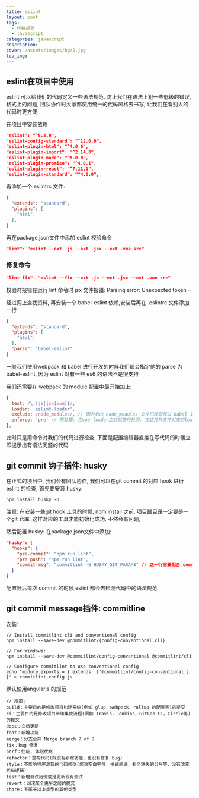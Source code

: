 ```yaml
---
title: eslint
layout: post
tags: 
  - 代码规范
  - javascript
categories: javascript
description: 
cover: /assets/images/bg/2.jpg
top_img: 
---
```


## eslint在项目中使用

eslint 可以给我们的代码定义一些语法规范, 防止我们在语法上犯一些低级的错误, 格式上的问题, 团队协作时大家都使用统一的代码风格去书写, 让我们在看别人的代码时更方便.

在项目中安装依赖

```json
"eslint": "^5.8.0",
"eslint-config-standard": "^12.0.0",
"eslint-plugin-html": "^4.0.6",
"eslint-plugin-import": "^2.14.0",
"eslint-plugin-node": "^8.0.0",
"eslint-plugin-promise": "^4.0.1",
"eslint-plugin-react": "^7.11.1",
"eslint-plugin-standard": "^4.0.0",
```

再添加一个.eslintrc 文件:

```json
{
  "extends": "standard",
  "plugins": [
    "html",
  ],
}
```
再在package.json文件中添加 eslint 校验命令

```json
"lint": "eslint --ext .js --ext .jsx --ext .vue src"
```

### 修复命令

```json
"lint-fix": "eslint --fix --ext .js --ext .jsx --ext .vue src"
```

校验时报错在运行 lint 命令时 jsx 文件报错: Parsing error: Unexpected token =

经过网上查找资料, 再安装一个 babel-eslint 依赖,安装后再在 .eslintrc 文件添加一行

```json
{
  "extends": "standard",
  "plugins": [
    "html",
  ],
  "parse": "babel-eslint"
}
```

一般我们使用webpack 和 babel 进行开发的时候我们都会指定他的 parse 为 babel-eslint, 因为 eslint 对有一些 es6 的语法不是很支持

我们还需要在 webpack 的 module 配置中最开始加上:

```js
{
  test: /\.(js|jsx|vue)$/,
  loader: 'eslint-loader',
  exclude: /node_modules/, // 因为有的 node_modules 文件已经是经过 babel 处理过的, 不符合我们的 es6 或者 es7 规范, 所有剔除
  enforce: 'pre' // 预处理: 在vue-loader之前就进行检测, 在这几种文件对应的loader处理之前就进行eslint-loader的检测
},
```

此时只是用命令对我们的代码进行检查, 下面是配置编辑器直接在写代码的时候立即提示出有语法问题的代码

## git commit 钩子插件: husky

在正式的项目中, 我们会有团队协作, 我们可以在git commit 的对应 hook 进行 eslint 的检查, 首先要安装 husky:

```shell
npm install husky -D
```

注意: 在安装一些git hook 工具的时候, npm install 之前, 项目跟目录一定要是一个git 仓库, 这样对应的工具才能初始化成功, 不然会有问题,

然后配置 husky: 在package.json文件中添加:

```json
"husky": {
  "hooks": {
    "pre-commit": "npm run lint",
    "pre-push": "npm run lint",
    "commit-msg": "commitlint -E HUSKY_GIT_PARAMS" // 这一行需要配合 commitlint 插件使用
  }
}
```
配置好后每次 commit 的时候 eslint 都会去检测代码中的语法规范

## git commit message插件: commitline

安装:

```shell
// Install commitlint cli and conventional config
npm install --save-dev @commitlint/{config-conventional,cli}

// For Windows:
npm install --save-dev @commitlint/config-conventional @commitlint/cli

// Configure commitlint to use conventional config
echo "module.exports = { extends: ['@commitlint/config-conventional'] }" > commitlint.config.js
```

默认使用angularjs 的规范

```
// 规范:
build：主要目的是修改项目构建系统(例如 glup，webpack，rollup 的配置等)的提交
ci：主要目的是修改项目继续集成流程(例如 Travis，Jenkins，GitLab CI，Circle等)的提交
docs：文档更新
feat：新增功能
merge：分支合并 Merge branch ? of ?
fix：bug 修复
perf：性能, 体验优化
refactor：重构代码(既没有新增功能，也没有修复 bug)
style：不影响程序逻辑的代码修改(修改空白字符，格式缩进，补全缺失的分号等，没有改变代码逻辑)
test：新增测试用例或是更新现有测试
revert：回滚某个更早之前的提交
chore：不属于以上类型的其他类型
```
